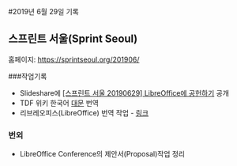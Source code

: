#2019년 6월 29일 기록 

## 스프린트 서울(Sprint Seoul)

홈페이지: https://sprintseoul.org/201906/ 

###작업기록

* Slideshare에 [[스프린트 서울 20190629] LibreOffice에 공헌하기](https://www.slideshare.net/studioego/20190629-libreoffice) 공개
* TDF 위키 한국어 [대문](https://wiki.documentfoundation.org/Main_Page/ko) 번역
* 리브레오피스(LibreOffice) 번역 작업 - [링크](https://translations.documentfoundation.org/ko/)


### 번외
* LibreOffice Conference의 제안서(Proposal)작업 정리 
